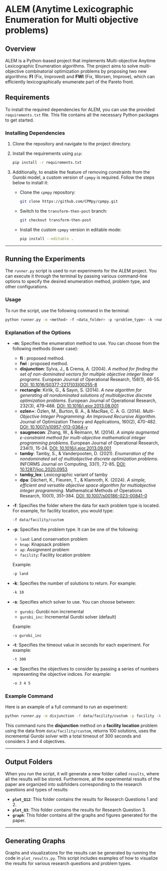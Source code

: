 
# ALEM (Anytime Lexicographic Enumeration for Multi objective problems)

## Overview

ALEM is a Python-based project that implements Multi-objective Anytime Lexicographic Enumeration algorithms. The project aims to solve multi-objective combinatorial optimization problems by proposing two new algorithms: **FI** (Fix, Improved) and **FWI** (Fix, Worsen, Improve), which can efficiently lexicographically enumerate part of the Pareto front.

## Requirements

To install the required dependencies for ALEM, you can use the provided `requirements.txt` file. This file contains all the necessary Python packages to get started.

### Installing Dependencies

1. Clone the repository and navigate to the project directory.

2. Install the requirements using `pip`:

   ```bash
   pip install -r requirements.txt
   ```

3. Additionally, to enable the feature of removing constraints from the Gurobi model, a custom version of `cpmpy` is required. Follow the steps below to install it:

   - Clone the `cpmpy` repository:

     ```bash
     git clone https://github.com/CPMpy/cpmpy.git
     ```

   - Switch to the `transform-then-post` branch:

     ```bash
     git checkout transform-then-post
     ```

   - Install the custom `cpmpy` version in editable mode:

     ```bash
     pip install --editable .
     ```

---

## Running the Experiments

The `runner.py` script is used to run experiments for the ALEM project. You can execute it through the terminal by passing various command-line options to specify the desired enumeration method, problem type, and other configurations.

### Usage

To run the script, use the following command in the terminal:

```bash
python runner.py -m <method> -f <data_folder> -p <problem_type> -k <num_solutions> -s <solver> -t <timeout> -o <objectives>
```

### Explanation of the Options

- **-m**: Specifies the enumeration method to use. You can choose from the following methods (lower case):
  - **fi** : proposed method.
  - **fwi** : proposed method.
  - **disjunction**: Sylva, J., & Crema, A. (2004). *A method for finding the set of non-dominated vectors for multiple objective integer linear programs*. European Journal of Operational Research, 158(1), 46-55. [DOI: 10.1016/S0377-2217(03)00255-8](https://www.sciencedirect.com/science/article/pii/S0377221703002558)
  - **rectangle**: Kirlik, G., & Sayın, S. (2014). *A new algorithm for generating all nondominated solutions of multiobjective discrete optimization problems*. European Journal of Operational Research, 232(3), 479-488. [DOI: 10.1016/j.ejor.2013.08.001](https://www.sciencedirect.com/science/article/pii/S0377221713006474)
  - **ozlen+**: Özlen, M., Burton, B. A., & MacRae, C. A. G. (2014). *Multi-Objective Integer Programming: An Improved Recursive Algorithm*. Journal of Optimization Theory and Applications, 160(2), 470-482. [DOI: 10.1007/s10957-013-0364-y](https://doi.org/10.1007/s10957-013-0364-y)
  - **saugmecon**: Zhang, W., & Reimann, M. (2014). *A simple augmented ε-constraint method for multi-objective mathematical integer programming problems*. European Journal of Operational Research, 234(1), 15-24. [DOI: 10.1016/j.ejor.2013.09.001](https://www.sciencedirect.com/science/article/pii/S0377221713007376)
   - **tamby**: Tamby, S., & Vanderpooten, D. (2021). *Enumeration of the nondominated set of multiobjective discrete optimization problems*. INFORMS Journal on Computing, 33(1), 72-85. [DOI: 10.1287/ijoc.2020.0953](https://doi.org/10.1287/ijoc.2020.0953)
   - **tamby_lex**: Lexicographic variant of tamby
   - **dpa**: Dächert, K., Fleuren, T., & Klamroth, K. (2024). *A simple, efficient and versatile objective space algorithm for multiobjective integer programming*. Mathematical Methods of Operations Research, 100(1), 351–384. [DOI: 10.1007/s00186-023-00841-0](https://doi.org/10.1007/s00186-023-00841-0)

- **-f**: Specifies the folder where the data for each problem type is located. For example, for facility location, you would type:
  ```bash
  -f data/facility/custom
  ```

- **-p**: Specifies the problem type. It can be one of the following:
  - `land`: Land conservation problem
  - `knap`: Knapsack problem
  - `ap`: Assignment problem
  - `facility`: Facility location problem

  Example:
  ```bash
  -p land
  ```

- **-k**: Specifies the number of solutions to return. For example:
  ```bash
  -k 10
  ```

- **-s**: Specifies which solver to use. You can choose between:
  - `gurobi`: Gurobi non incremental
  - `gurobi_inc`: Incremental Gurobi solver (default)

  Example:
  ```bash
  -s gurobi_inc
  ```

- **-t**: Specifies the timeout value in seconds for each experiment. For example:
  ```bash
  -t 300
  ```

- **-o**: Specifies the objectives to consider by passing a series of numbers representing the objective indices. For example:
  ```bash
  -o 3 4 5
  ```

### Example Command

Here is an example of a full command to run an experiment:

```bash
python runner.py -m disjunction -f data/facility/custom -p facility -k 100 -s gurobi_inc -t 300 -o 3 4
```

This command runs the **disjunction** method on a **facility location** problem using the data from `data/facility/custom`, returns 100 solutions, uses the incremental Gurobi solver with a total timeout of 300 seconds and considers 3 and 4 objectives.

---

## Output Folders

When you run the script, it will generate a new folder called `results`, where all the results will be stored. 
Furthermore, all the experimental results of the paper are organized into subfolders corresponding to the research questions and types of results:

- **`plot_Q12`**: This folder contains the results for Research Questions 1 and 2.
- **`plot_Q3`**: This folder contains the results for Research Question 3.
- **`graph`**: This folder contains all the graphs and figures generated for the paper.

---

## Generating Graphs

Graphs and visualizations for the results can be generated by running the code in `plot_results.py`. This script includes examples of how to visualize the results for various research questions and problem types.

